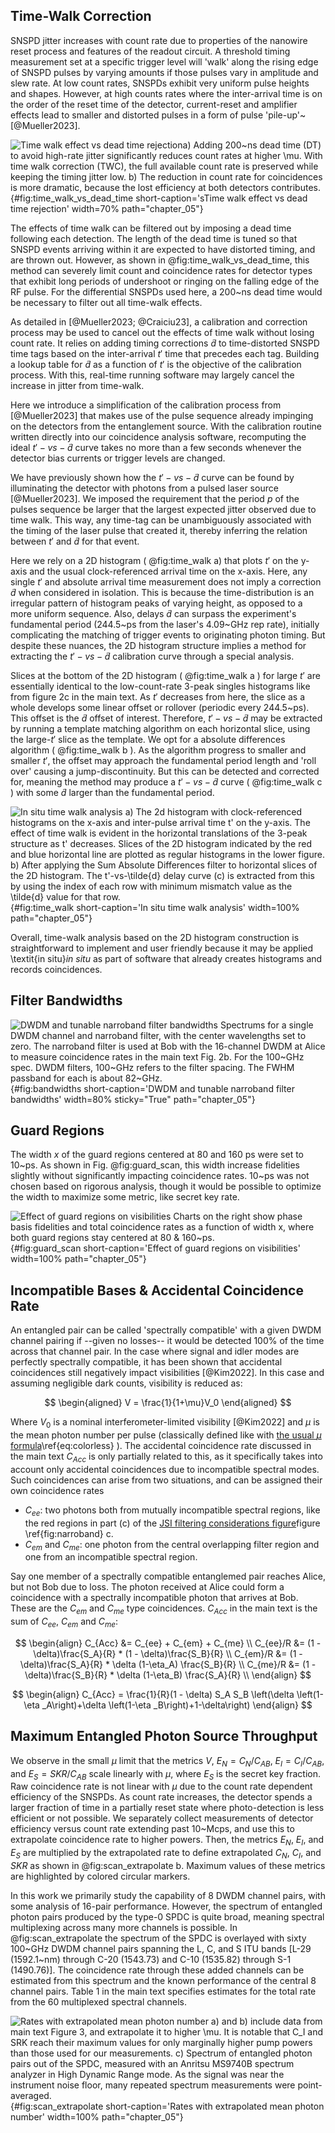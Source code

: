 ## Time-Walk Correction
SNSPD jitter increases with count rate due to properties of the nanowire reset process and features of the readout circuit. A threshold timing measurement set at a specific trigger level will 'walk' along the rising edge of SNSPD pulses by varying amounts if those pulses vary in amplitude and slew rate. At low count rates, SNSPDs exhibit very uniform pulse heights and shapes. However, at high counts rates where the inter-arrival time is on the order of the reset time of the detector, current-reset and amplifier effects lead to smaller and distorted pulses in a form of pulse 'pile-up'~[@Mueller2023]. 

<!-- \begin{figure}[H]
    \centering
    \includegraphics[width=0.7\linewidth]{time_walk_comparison_light.pdf}
    \caption{a) Adding 200~ns dead time (DT) to avoid high-rate jitter significantly reduces count rates at higher $\mu$. With time walk correction (TWC), the full available count rate is preserved while keeping the timing jitter low. b) The reduction in count rate for coincidences is more dramatic, because the lost efficiency at both detectors contrinbutes. }
    \label{fig:time_walk_vs_dead_time}
\end{figure} -->
![**Time walk effect vs dead time rejection**a) Adding 200~ns dead time (DT) to avoid high-rate jitter significantly reduces count rates at higher $\mu$. With time walk correction (TWC), the full available count rate is preserved while keeping the timing jitter low. b) The reduction in count rate for coincidences is more dramatic, because the lost efficiency at both detectors contributes.](./figs/time_walk_comparison_light.svg){#fig:time_walk_vs_dead_time short-caption='sTime walk effect vs dead time rejection' width=70% path="chapter_05"}

The effects of time walk can be filtered out by imposing a dead time following each detection. The length of the dead time is tuned so that SNSPD events arriving within it are expected to have distorted timing, and are thrown out. However, as shown in @fig:time_walk_vs_dead_time, this method can severely limit count and coincidence rates for detector types that exhibit long periods of undershoot or ringing on the falling edge of the RF pulse. For the differential SNSPDs used here, a 200~ns dead time would be necessary to filter out all time-walk effects. 

As detailed in [@Mueller2023; @Craiciu23], a calibration and correction process may be used to cancel out the effects of time walk without losing count rate. It relies on adding timing corrections $\tilde{d}$ to time-distorted SNSPD time tags based on the inter-arrival $t'$ time that precedes each tag. Building a lookup table for $\tilde{d}$ as a function of $t'$ is the objective of the calibration process. With this, real-time running software may largely cancel the increase in jitter from time-walk. 

Here we introduce a simplification of the calibration process from [@Mueller2023] that makes use of the pulse sequence already impinging on the detectors from the entanglement source. With the calibration routine written directly into our coincidence analysis software, recomputing the ideal $t'-vs-\tilde{d}$ curve takes no more than a few seconds whenever the detector bias currents or trigger levels are changed. 

We have previously shown how the $t'-vs-\tilde{d}$ curve can be found by illuminating the detector with photons from a pulsed laser source [@Mueller2023]. We imposed the requirement that the period $p$ of the pulses sequence be larger that the largest expected jitter observed due to time walk. This way, any time-tag can be unambiguously associated with the timing of the laser pulse that created it, thereby inferring the relation between $t'$ and $\tilde{d}$ for that event. 

Here we rely on a 2D histogram ( @fig:time_walk a) that plots $t'$ on the y-axis and the usual clock-referenced arrival time on the x-axis. Here, any single $t'$ and absolute arrival time measurement does not imply a correction $\tilde{d}$ when considered in isolation. This is because the time-distribution is an irregular pattern of histogram peaks of varying height, as opposed to a more uniform sequence. Also, delays $\tilde{d}$ can surpass the experiment's fundamental period (244.5~ps from the laser's 4.09~GHz rep rate), initially complicating the matching of trigger events to originating photon timing. But despite these nuances, the 2D histogram structure implies a method for extracting  the $t'-vs-\tilde{d}$ calibration curve through a special analysis. 

Slices at the bottom of the 2D histogram ( @fig:time_walk a ) for large $t'$ are essentially identical to the low-count-rate 3-peak singles histograms like from figure 2c in the main text. As $t'$ decreases from here, the slice as a whole develops some linear offset or rollover (periodic every 244.5~ps). This offset is the $\tilde{d}$ offset of interest. Therefore, $t'-vs-\tilde{d}$ may be extracted by running a template matching algorithm on each horizontal slice, using the large-$t'$ slice as the template. We opt for a absolute differences algorithm ( @fig:time_walk b ). As the algorithm progress to smaller and smaller $t'$, the offset may approach the fundamental period length and 'roll over' causing a jump-discontinuity. But this can be detected and corrected for, meaning the method may produce a $t'-vs-\tilde{d}$ curve ( @fig:time_walk c ) with some $\tilde{d}$ larger than the fundamental period. 

<!-- \begin{figure}[H]
    \centering
    \includegraphics[width=0.8\linewidth]{time_walk_analysis.pdf}
    \caption{a) The 2d histogram with clock-referenced histograms on the x-axis and inter-pulse arrival time $t'$ on the y-axis. The effect of time walk is evident in the horizontal translations of the 3-peak structure as $t'$ decreases. Slices of the 2D histogram indicated by the red and blue horizontal line are plotted as regular histograms in the lower figure. b) After applying the Sum Absolute Differences filter to horizontal slices of the 2D histogram. The $t'-vs-\tilde{d}$ delay curve (c) is extracted from this by using the index of each row with minimum mismatch value as the $\tilde{d}$ value for that row.}
    \label{fig:time_walk}
\end{figure} -->
![**In situ time walk analysis** a) The 2d histogram with clock-referenced histograms on the x-axis and inter-pulse arrival time $t'$ on the y-axis. The effect of time walk is evident in the horizontal translations of the 3-peak structure as $t'$ decreases. Slices of the 2D histogram indicated by the red and blue horizontal line are plotted as regular histograms in the lower figure. b) After applying the Sum Absolute Differences filter to horizontal slices of the 2D histogram. The $t'-vs-\tilde{d}$ delay curve (c) is extracted from this by using the index of each row with minimum mismatch value as the $\tilde{d}$ value for that row.](./figs/time_walk_analysis_light.svg){#fig:time_walk short-caption='In situ time walk analysis' width=100% path="chapter_05"}

Overall, time-walk analysis based on the 2D histogram construction is straightforward to implement and user friendly because it may be applied <span class="latex">\textit{in situ}</span><span class="html">*in situ*</span>  as part of software that already creates histograms and records coincidences.

## Filter Bandwidths
<!-- \begin{figure}[H]
    \centering
    \includegraphics[width=0.7\linewidth]{filter_comparison_light.pdf}
    \caption{Spectrums for a single DWDM channel and narroband filter, with the center wavelengths set to zero. The narroband filter is used at Bob with the 16-channel DWDM at Alice to measure coincidence rates in the main text Fig. 2b. For the 100~GHz spec. DWDM filters, 100~GHz refers to the filter spacing. The FWHM passband for each is about 82~GHz.}
\end{figure} -->
![**DWDM and tunable narroband filter bandwidths** Spectrums for a single DWDM channel and narroband filter, with the center wavelengths set to zero. The narroband filter is used at Bob with the 16-channel DWDM at Alice to measure coincidence rates in the main text Fig. 2b. For the 100~GHz spec. DWDM filters, 100~GHz refers to the filter spacing. The FWHM passband for each is about 82~GHz.](./figs/filter_comparison_light.svg){#fig:bandwidths short-caption='DWDM and tunable narroband filter bandwidths' width=80% sticky="True" path="chapter_05"}

## Guard Regions
The width $x$ of the guard regions centered at 80 and 160 ps were set to 10~ps. As shown in Fig. @fig:guard_scan, this width increase fidelities slightly without significantly impacting coincidence rates. 10~ps was not chosen based on rigorous analysis, though it would be possible to optimize the width to maximize some metric, like secret key rate. 

<!-- \begin{figure}[h]
    \centering
    \includegraphics[width=1\linewidth]{guard_scan_light.pdf}
    \caption{Charts on the right show phase basis fidelities and total coincidence rates as a function of width $x$, where both guard regions stay centered at 80 \& 160~ps.}
    \label{fig:guard_scan}
\end{figure} -->

![**Effect of guard regions on visibilities** Charts on the right show phase basis fidelities and total coincidence rates as a function of width $x$, where both guard regions stay centered at 80 \& 160~ps.](./figs/guard_scan_light.svg){#fig:guard_scan short-caption='Effect of guard regions on visibilities' width=100% path="chapter_05"}

## Incompatible Bases \& Accidental Coincidence Rate

An entangled pair can be called 'spectrally compatible' with a given DWDM channel pairing if --given no losses-- it would be detected 100\% of the time across that channel pair. In the case where signal and idler modes are perfectly spectrally compatible, it has been shown that accidental coincidences still negatively impact visibilities [@Kim2022]. In this case and assuming negligible dark counts, visibility is reduced as: 

$$
\begin{aligned}
V = \frac{1}{1+\mu}V_0
\end{aligned}
$$

Where $V_0$ is a nominal interferometer-limited visibility [@Kim2022] and $\mu$ is the mean photon number per pulse (classically defined like with <span class="html">[the usual $\mu$ formula](./section_06_modelling_details.md#eq:colorless)</span><span class="latex">\ref{eq:colorless}</span> ). The accidental coincidence rate discussed in the main text $C_{Acc}$ is only partially related to this, as it specifically takes into account only accidental coincidences due to incompatible spectral modes. Such coincidences can arise from two situations, and can be assigned their own coincidence rates

- $C_{ee}$: two photons both from mutually incompatible spectral regions, like the red regions in  <span class="html">part (c) of the [JSI filtering considerations figure](./section_06_modelling_details.md#fig:narroband)</span><span class="latex">figure \ref{fig:narroband} c</span>.
- $C_{em}$ and $C_{me}$: one photon from the central overlapping filter region and one from an incompatible spectral region. 

Say one member of a spectrally compatible entanglemed pair reaches Alice, but not Bob due to loss. The photon received at Alice could form a coincidence with a spectrally incompatible photon that arrives at Bob. These are the $C_{em}$ and $C_{me}$ type coincidences. $C_{Acc}$ in the main text is the sum of $C_{ee}$, $C_{em}$ and $C_{me}$:

$$
\begin{align}
    C_{Acc} &= C_{ee} + C_{em} + C_{me} \\
    C_{ee}/R &= (1 - \delta)\frac{S_A}{R} * (1 - \delta)\frac{S_B}{R} \\
    C_{em}/R &= (1 - \delta)\frac{S_A}{R} * \delta (1-\eta_A) \frac{S_B}{R} \\
    C_{me}/R &= (1 - \delta)\frac{S_B}{R} * \delta (1-\eta_B) \frac{S_A}{R} \\
\end{align}
$$

$$
\begin{align}
C_{Acc} = \frac{1}{R}(1 - \delta) S_A S_B \left(\delta \left(1-\eta _A\right)+\delta \left(1-\eta _B\right)+1-\delta\right)
\end{align}
$$


## Maximum Entangled Photon Source Throughput
We observe in the small $\mu$ limit that the metrics $V$, $E_N = C_N/C_{AB}$, $E_I = C_I/C_{AB}$, and $E_S = SKR/C_{AB}$ scale linearly with $\mu$, where $E_S$ is the secret key fraction. Raw coincidence rate is not linear with $\mu$ due to the count rate dependent efficiency of the SNSPDs. As count rate increases, the detector spends a larger fraction of time in a partially reset state where photo-detection is less efficient or not possible. We separately collect measurements of detector efficiency versus count rate extending past 10~Mcps, and use this to extrapolate coincidence rate to higher powers. Then, the metrics $E_N$, $E_I$, and $E_S$ are multiplied by the extrapolated rate to define extrapolated $C_N$, $C_I$, and $SKR$ as shown in @fig:scan_extrapolate b. Maximum values of these metrics are highlighted by colored circular markers.

In this work we primarily study the capability of 8 DWDM channel pairs, with some analysis of 16-pair performance. However, the spectrum of entangled photon pairs produced by the type-0 SPDC is quite broad, meaning spectral multiplexing across many more channels is possible. In @fig:scan_extrapolate the spectrum of the SPDC is overlayed with sixty 100~GHz DWDM channel pairs spanning the L, C, and S ITU bands [L-29 (1592.1~nm) through C-20 (1543.73) and C-10 (1535.82) through S-1 (1490.76)]. The coincidence rate through these added channels can be estimated from this spectrum and the known performance of the central 8 channel pairs. Table 1 in the main text specifies estimates for the total rate from the 60 multiplexed spectral channels.

<!-- \begin{figure}[H]
    \centering
    \includegraphics[width=1\linewidth]{scan_extrapolate_light.pdf}
    \caption{a) and b) include data from main text Figure 3, and extrapolate it to higher $\mu$. It is notable that $C_I$ and $SRK$ reach their maximum values for only marginally higher pump powers than those used for our measurements. c) Spectrum of entangled photon pairs out of the SPDC, measured with an Anritsu MS9740B spectrum analyzer in High Dynamic Range mode. As the signal was near the instrument noise floor, many repeated spectrum measurements were point-averaged.}
    \label{fig:scan_extrapolate}
\end{figure} -->

![**Rates with extrapolated mean photon number** a) and b) include data from main text Figure 3, and extrapolate it to higher $\mu$. It is notable that $C_I$ and $SRK$ reach their maximum values for only marginally higher pump powers than those used for our measurements. c) Spectrum of entangled photon pairs out of the SPDC, measured with an Anritsu MS9740B spectrum analyzer in High Dynamic Range mode. As the signal was near the instrument noise floor, many repeated spectrum measurements were point-averaged.](./figs/scan_extrapolate_light.svg){#fig:scan_extrapolate short-caption='Rates with extrapolated mean photon number' width=100% path="chapter_05"}